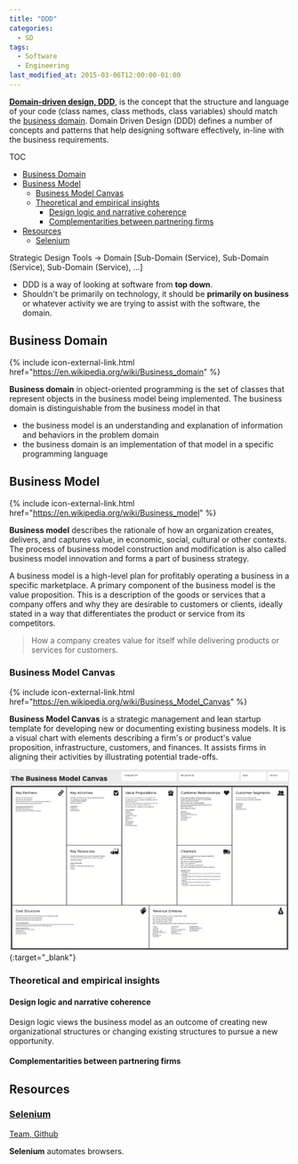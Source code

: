 ```yaml
---
title: "DDD"
categories:
  - SD
tags:
  - Software
  - Engineering
last_modified_at: 2015-03-06T12:00:00-01:00
---
```


**[Domain-driven design, DDD](https://en.wikipedia.org/wiki/Domain-driven_design)**, is the concept that the structure and language of your code (class names, class methods, class variables) should match the [business domain](https://en.wikipedia.org/wiki/Business_domain). Domain Driven Design (DDD) defines a number of concepts and patterns that help designing software effectively, in-line with the business requirements.

TOC

- [Business Domain](#business-domain)
- [Business Model](#business-model)
  - [Business Model Canvas](#business-model-canvas)
  - [Theoretical and empirical insights](#theoretical-and-empirical-insights)
    - [Design logic and narrative coherence](#design-logic-and-narrative-coherence)
    - [Complementarities between partnering firms](#complementarities-between-partnering-firms)
- [Resources](#resources)
  - [Selenium](#selenium)


Strategic Design Tools -> Domain [Sub-Domain (Service), Sub-Domain (Service), Sub-Domain (Service), ...]

- DDD is a way of looking at software from **top down**.
- Shouldn't be primarily on technology, it should be **primarily on business** or whatever activity we are trying to assist with the software, the domain.

## Business Domain
{% include icon-external-link.html href="https://en.wikipedia.org/wiki/Business_domain" %}

**Business domain** in object-oriented programming is the set of classes that represent objects in the business model being implemented. The business domain is distinguishable from the business model in that 
- the business model is an understanding and explanation of information and behaviors in the problem domain
- the business domain is an implementation of that model in a specific programming language


## Business Model
{% include icon-external-link.html href="https://en.wikipedia.org/wiki/Business_model" %}

**Business model** describes the rationale of how an organization creates, delivers, and captures value, in economic, social, cultural or other contexts. The process of business model construction and modification is also called business model innovation and forms a part of business strategy.

A business model is a high-level plan for profitably operating a business in a specific marketplace. A primary component of the business model is the value proposition. This is a description of the goods or services that a company offers and why they are desirable to customers or clients, ideally stated in a way that differentiates the product or service from its competitors. 

> How a company creates value for itself while delivering products or services for customers.

### Business Model Canvas
{% include icon-external-link.html href="https://en.wikipedia.org/wiki/Business_Model_Canvas" %}

**Business Model Canvas** is a strategic management and lean startup template for developing new or documenting existing business models. It is a visual chart with elements describing a firm's or product's value proposition, infrastructure, customers, and finances. It assists firms in aligning their activities by illustrating potential trade-offs.

![](/assets/images/posts/2015-03-06-DDD/Business_Model_Canvas.png){:target="_blank"}

### Theoretical and empirical insights

#### Design logic and narrative coherence

Design logic views the business model as an outcome of creating new organizational structures or changing existing structures to pursue a new opportunity.

#### Complementarities between partnering firms


## Resources

### [Selenium](https://www.selenium.dev/)
[Team, Github](https://github.com/SeleniumHQ)

**Selenium** automates browsers.

